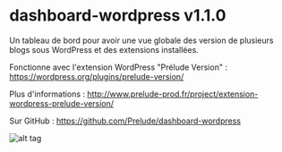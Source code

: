 # dashboard-wordpress v1.1.0
Un tableau de bord pour avoir une vue globale des version de plusieurs blogs sous WordPress et des extensions installées.

Fonctionne avec l'extension WordPress "Prélude Version" : https://wordpress.org/plugins/prelude-version/

Plus d'informations : http://www.prelude-prod.fr/project/extension-wordpress-prelude-version/

Sur GitHub : https://github.com/Prelude/dashboard-wordpress


![alt tag](http://www.prelude-prod.fr/wp-content/uploads/2015/12/blog-1.png)
